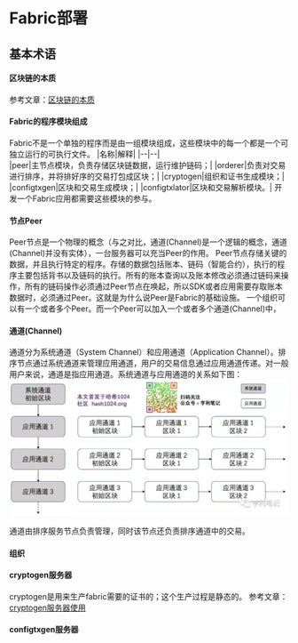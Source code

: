 # Fabric部署
## 基本术语
#### 区块链的本质
参考文章：[区块链的本质](http://www.ruanyifeng.com/blog/2017/12/blockchain-tutorial.html)
<!--TODO 有时间，自己重新组织一遍-->
#### Fabric的程序模块组成
Fabric不是一个单独的程序而是由一组模块组成，这些模块中的每一个都是一个可独立运行的可执行文件。
|名称|解释|
|--|--|   
|peer|主节点模块，负责存储区块链数据，运行维护链码；|
|orderer|负责对交易进行排序，并将排好序的交易打包成区块；|
|cryptogen|组织和证书生成模块；|
|configtxgen|区块和交易生成模块；|
|configtxlator|区块和交易解析模块。|
   开发一个Fabric应用都需要这些模块的参与。
#### 节点Peer
Peer节点是一个物理的概念（与之对比，通道(Channel)是一个逻辑的概念，通道(Channel)并没有实体），一台服务器可以充当Peer的作用。
 Peer节点存储关键的数据，并且执行特定的程序。存储的数据包括账本、链码（智能合约），执行的程序主要包括背书以及链码的执行。所有的账本查询以及账本修改必须通过链码来操作，所有的链码操作必须通过Peer节点在唤起，所以SDK或者应用需要存取账本数据时，必须通过Peer。这就是为什么说Peer是Fabric的基础设施。
一个组织可以有一个或者多个Peer。而一个Peer可以加入一个或者多个通道(Channel)中，
<!--TODO peer的猜测 一个peer节点需要一个docker-->
#### 通道(Channel)
通道分为系统通道（System Channel）和应用通道（Application Channel）。排序节点通过系统通道来管理应用通道，用户的交易信息通过应用通道传递。对一般用户来说，通道是指应用通道。系统通道与应用通道的关系如下图：
![avatar](img/通道.png) 
<!--TODO 发布时，修改图片地址-->
通道由排序服务节点负责管理，同时该节点还负责排序通道中的交易。
#### 组织
#### cryptogen服务器
cryptogen是用来生产fabric需要的证书的；这个生产过程是静态的。
参考文章：[cryptogen服务器使用](https://www.jianshu.com/p/9d031a0606b7)
#### configtxgen服务器


